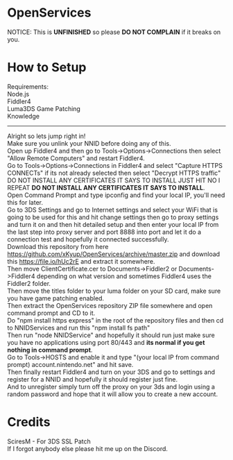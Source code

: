 # OpenServices
NOTICE: This is **UNFINISHED** so please **DO NOT COMPLAIN** if it breaks on you.

# How to Setup
Requirements:
<br>
Node.js
<br>
Fiddler4
<br>
Luma3DS Game Patching
<br>
Knowledge
<br>
*********************
Alright so lets jump right in!
<br>
Make sure you unlink your NNID before doing any of this.
<br>
Open up Fiddler4 and then go to Tools->Options->Connections then select "Allow Remote Computers" and restart Fiddler4.
<br>
Go to Tools->Options->Connections in Fiddler4 and select "Capture HTTPS CONNECTs" if its not already selected then select "Decrypt HTTPS traffic" DO NOT INSTALL ANY CERTIFICATES IT SAYS TO INSTALL JUST HIT NO I REPEAT **DO NOT INSTALL ANY CERTIFICATES IT SAYS TO INSTALL**.
<br>
Open Command Prompt and type ipconfig and find your local IP, you'll need this for later.
<br>
Go to 3DS Settings and go to Internet settings and select your WiFi that is going to be used for this and hit change settings then go to proxy settings and turn it on and then hit detailed setup and then enter your local IP from the last step into proxy server and port 8888 into port and let it do a connection test and hopefully it connected successfully.
<br>
Download this repository from here https://github.com/xKyup/OpenServices/archive/master.zip and download this https://file.io/hUc2rE and extract it somewhere.
<br>
Then move ClientCertificate.cer to Documents->Fiddler2 or Documents->Fiddler4 depending on what version and sometimes Fiddler4 uses the Fiddler2 folder.
<br>
Then move the titles folder to your luma folder on your SD card, make sure you have game patching enabled.
<br>
Then extract the OpenServices repository ZIP file somewhere and open command prompt and CD to it.
<br>
Do "npm install https express" in the root of the repository files and then cd to NNIDServices and run this "npm install fs path"
<br>
Then run "node NNIDService" and hopefully it should run just make sure you have no applications using port 80/443 and **its normal if you get nothing in command prompt**.
<br>
Go to Tools->HOSTS and enable it and type "(your local IP from command prompt) account.nintendo.net" and hit save.
<br>
Then finally restart Fiddler4 and turn on your 3DS and go to settings and register for a NNID and hopefully it should register just fine.
<br>
And to unregister simply turn off the proxy on your 3ds and login using a random password and hope that it will allow you to create a new account.

# Credits
SciresM - For 3DS SSL Patch
<br>
If I forgot anybody else please hit me up on the Discord.
